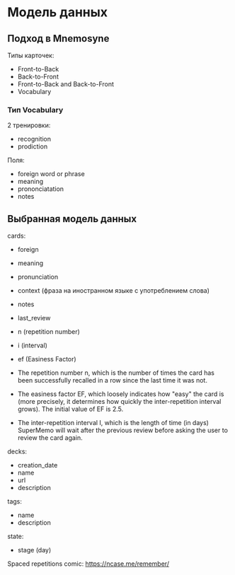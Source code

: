 # Модель данных

## Подход в Mnemosyne

Типы карточек:
- Front-to-Back
- Back-to-Front
- Front-to-Back and Back-to-Front
- Vocabulary

### Тип Vocabulary

2 тренировки:
- recognition
- prodiction

Поля:
- foreign word or phrase
- meaning
- prononciatation
- notes

## Выбранная модель данных

cards:
- foreign
- meaning
- pronunciation
- context (фраза на иностранном языке с употреблением слова)
- notes
- last_review 
- n (repetition number)
- i (interval)
- ef (Easiness Factor)

- The repetition number n, which is the number of times the card has been successfully recalled in a row since the last time it was not.
- The easiness factor EF, which loosely indicates how "easy" the card is (more precisely, it determines how quickly the inter-repetition interval grows). The initial value of EF is 2.5.
- The inter-repetition interval I, which is the length of time (in days) SuperMemo will wait after the previous review before asking the user to review the card again.

decks:
- creation_date
- name
- url
- description

tags:
- name
- description

state:
- stage (day)

Spaced repetitions comic: https://ncase.me/remember/

